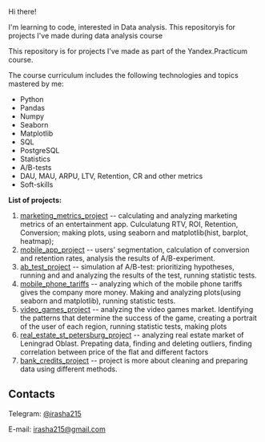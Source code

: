 Hi there! 

I'm learning to code, interested in Data analysis. This repositoryis for projects I've made during data analysis course

This repository is for projects I've made as part of the Yandex.Practicum course.


The course curriculum includes the following technologies and topics mastered by me:

 - Python
 - Pandas
 - Numpy
 - Seaborn
 - Matplotlib
 - SQL
 - PostgreSQL
 - Statistics
 - A/B-tests
 - DAU, MAU, ARPU, LTV, Retention, CR and other metrics
 - Soft-skills

**List of projects:**

 1. [marketing_metrics_project](https://github.com/irasha215/-data_analysis_course/tree/main/marketing_metrics_project) -- calculating and analyzing marketing metrics of an entertainment app. Culculatung RTV, ROI, Retention, Conversion; making plots, using seaborn and matplotlib(hist, barplot, heatmap);
 2. [mobile_app_project](https://github.com/irasha215/data_analysis_course/tree/main/mobile_app_project) -- users' segmentation, calculation of conversion and retention rates, analysis the results of A/B-experiment.
 3. [ab_test_project](https://github.com/irasha215/-data_analysis_course/tree/main/ab_test_project) -- simulation af A/B-test: prioritizing hypotheses, running and and analyzing the results of the test, running statistic tests.
 4. [mobile_phone_tariffs](https://github.com/irasha215/-data_analysis_course/tree/main/mobile_phone_tariffs) -- analyzing which of the mobile phone tariffs gives the company more money. Making and analyzing plots(using seaborn and matplotlib), running statistic tests.
 5. [video_games_project](https://github.com/irasha215/-data_analysis_course/tree/main/video_games_project) -- analyzing the video games market. Identifying the patterns that determine the success of the game, creating a portrait of the user of each region, running statistic tests, making plots
 6. [real_estate_st_petersburg_project](https://github.com/irasha215/-data_analysis_course/tree/main/real_estate_st_petersburg_project) -- analyzing real estate market of Leningrad Oblast. Prepating data, finding and deleting outliers, finding correlation between price of the flat and different factors
 7. [bank_credits_project](https://github.com/irasha215/-data_analysis_course/tree/main/bank_credits_project) -- project is more about cleaning and preparing data using different methods. 


## Contacts<a name="contacts"></a>
Telegram: [@irasha215](https://t.me/irasha215)

E-mail: irasha215@gmail.com
